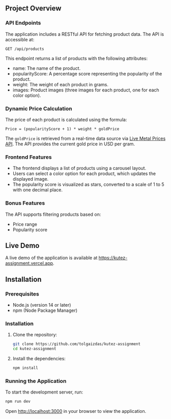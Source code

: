 ## Project Overview

### API Endpoints
The application includes a RESTful API for fetching product data. The API is accessible at:
```
GET /api/products
```
This endpoint returns a list of products with the following attributes:
- name: The name of the product.
- popularityScore: A percentage score representing the popularity of the product.
- weight: The weight of each product in grams.
- images: Product images (three images for each product, one for each color option).

### Dynamic Price Calculation
The price of each product is calculated using the formula:
```
Price = (popularityScore + 1) * weight * goldPrice
```
The `goldPrice` is retrieved from a real-time data source via [Live Metal Prices API](https://rapidapi.com/belchiorarkad-FqvHs2EDOtP/api/live-metal-prices-api). The API provides the current gold price in USD per gram.

### Frontend Features
- The frontend displays a list of products using a carousel layout.
- Users can select a color option for each product, which updates the displayed image.
- The popularity score is visualized as stars, converted to a scale of 1 to 5 with one decimal place.

### Bonus Features
The API supports filtering products based on:
- Price range
- Popularity score

## Live Demo

A live demo of the application is available at https://kutez-assignment.vercel.app.

## Installation

### Prerequisites
- Node.js (version 14 or later)
- npm (Node Package Manager)

### Installation
1. Clone the repository:
   ```bash
   git clone https://github.com/tolgaizdas/kutez-assignment
   cd kutez-assignment
   ```

2. Install the dependencies:
   ```bash
   npm install
   ```

### Running the Application
To start the development server, run:
```bash
npm run dev
```
Open [http://localhost:3000](http://localhost:3000) in your browser to view the application.
